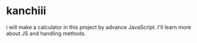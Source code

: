 # kanchiii
i will make a calculator in this project by advance JavaScript. I'll learn more about JS and handling methods. 

